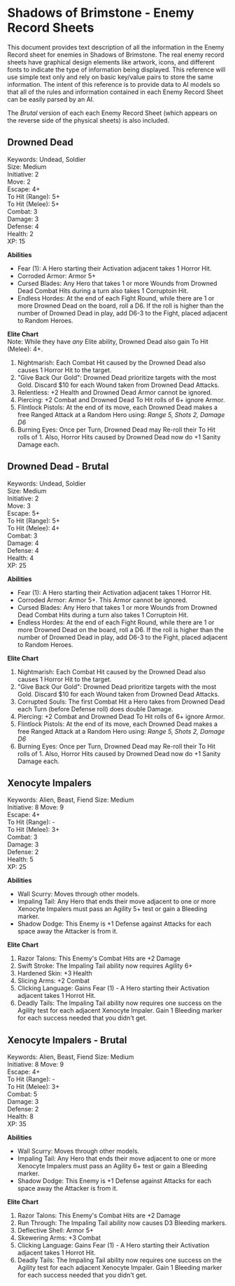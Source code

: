 # Shadows of Brimstone - Enemy Record Sheets
This document provides text description of all the information in the Enemy Record sheet for enemies in Shadows of Brimstone. The real enemy record sheets have graphical design elements like artwork, icons, and different fonts to indicate the type of information being displayed. This reference will use simple text only and rely on basic key/value pairs to store the same information. The intent of this reference is to provide data to AI models so that all of the rules and information contained in each Enemy Record Sheet can be easily parsed by an AI.  

The *Brutal* version of each each Enemy Record Sheet (which appears on the reverse side of the physical sheets) is also included.  

## Drowned Dead
Keywords: Undead, Soldier  
Size: Medium  
Initiative: 2  
Move: 2  
Escape: 4+  
To Hit (Range): 5+  
To Hit (Melee): 5+  
Combat: 3  
Damage: 3  
Defense: 4  
Health: 2  
XP: 15  

**Abilities**
- Fear (1): A Hero starting their Activation adjacent takes 1 Horror Hit.
- Corroded Armor: Armor 5+
- Cursed Blades: Any Hero that takes 1 or more Wounds from Drowned Dead Combat Hits during a turn also takes 1 Corruptoin Hit.
- Endless Hordes: At the end of each Fight Round, while there are 1 or more Drowned Dead on the board, roll a D6. If the roll is higher than the number of Drowned Dead in play, add D6-3 to the Fight, placed adjacent to Random Heroes.

**Elite Chart**  
Note: While they have *any* Elite ability, Drowned Dead also gain To Hit (Melee): 4+.  

1. Nightmarish: Each Combat Hit caused by the Drowned Dead also causes 1 Horror Hit to the target.
2. "Give Back Our Gold": Drowned Dead prioritize targets with the most Gold. Discard $10 for each Wound taken from Drowned Dead Attacks.
3. Relentless: +2 Health and Drowned Dead Armor cannot be ignored.
4. Piercing: +2 Combat and Drowned Dead To Hit rolls of 6+ ignore Armor.
5. Flintlock Pistols: At the end of its move, each Drowned Dead makes a free Ranged Attack at a Random Hero using: *Range 5, Shots 2, Damage D6*
6. Burning Eyes: Once per Turn, Drowned Dead may Re-roll their To Hit rolls of 1. Also, Horror Hits caused by Drowned Dead now do +1 Sanity Damage each.

## Drowned Dead - Brutal
Keywords: Undead, Soldier  
Size: Medium  
Initiative: 2  
Move: 3  
Escape: 5+  
To Hit (Range): 5+  
To Hit (Melee): 4+  
Combat: 3  
Damage: 4  
Defense: 4  
Health: 4  
XP: 25  

**Abilities**
- Fear (1): A Hero starting their Activation adjacent takes 1 Horror Hit.
- Corroded Armor: Armor 5+. This Armor cannot be ignored.
- Cursed Blades: Any Hero that takes 1 or more Wounds from Drowned Dead Combat Hits during a turn also takes 1 Corruptoin Hit.
- Endless Hordes: At the end of each Fight Round, while there are 1 or more Drowned Dead on the board, roll a D6. If the roll is higher than the number of Drowned Dead in play, add D6-3 to the Fight, placed adjacent to Random Heroes.

**Elite Chart**
1. Nightmarish: Each Combat Hit caused by the Drowned Dead also causes 1 Horror Hit to the target.
2. "Give Back Our Gold": Drowned Dead prioritize targets with the most Gold. Discard $10 for each Wound taken from Drowned Dead Attacks.
3.  Corrupted Souls: The first Combat Hit a Hero takes from Drowned Dead each Turn (before Defense roll) does double Damage.
4. Piercing: +2 Combat and Drowned Dead To Hit rolls of 6+ ignore Armor.
5. Flintlock Pistols: At the end of its move, each Drowned Dead makes a free Ranged Attack at a Random Hero using: *Range 5, Shots 2, Damage D6*
6. Burning Eyes: Once per Turn, Drowned Dead may Re-roll their To Hit rolls of 1. Also, Horror Hits caused by Drowned Dead now do +1 Sanity Damage each.

## Xenocyte Impalers
Keywords: Alien, Beast, Fiend 
Size: Medium  
Initiative: 8
Move: 9  
Escape: 4+  
To Hit (Range): -  
To Hit (Melee): 3+  
Combat: 3  
Damage: 3  
Defense: 2  
Health: 5  
XP: 25  

**Abilities**
- Wall Scurry: Moves through other models.
- Impaling Tail: Any Hero that ends their move adjacent to one or more Xenocyte Impalers must pass an Agility 5+ test or gain a Bleeding marker.
- Shadow Dodge: This Enemy is +1 Defense against Attacks for each space away the Attacker is from it.

**Elite Chart**  

1. Razor Talons: This Enemy's Combat Hits are +2 Damage
2. Swift Stroke: The Impaling Tail ability now requires Agility 6+
3. Hardened Skin: +3 Health
4. Slicing Arms: +2 Combat
5. Clicking Language: Gains Fear (1) - A Hero starting their Activation adjacent takes 1 Horrot Hit.
6. Deadly Tails: The Impaling Tail ability now requires one success on the Agility test for each adjacent Xenocyte Impaler. Gain 1 Bleeding marker for each success needed that you didn't get.

## Xenocyte Impalers - Brutal
Keywords: Alien, Beast, Fiend 
Size: Medium  
Initiative: 8
Move: 9  
Escape: 4+  
To Hit (Range): -  
To Hit (Melee): 3+  
Combat: 5  
Damage: 3  
Defense: 2  
Health: 8  
XP: 35  

**Abilities**
- Wall Scurry: Moves through other models.
- Impaling Tail: Any Hero that ends their move adjacent to one or more Xenocyte Impalers must pass an Agility 6+ test or gain a Bleeding marker.
- Shadow Dodge: This Enemy is +1 Defense against Attacks for each space away the Attacker is from it.

**Elite Chart**  
1. Razor Talons: This Enemy's Combat Hits are +2 Damage
2. Run Through: The Impaling Tail ability now causes D3 Bleeding markers.
3. Deflective Shell: Armor 5+
4. Skewering Arms: +3 Combat
5. Clicking Language: Gains Fear (1) - A Hero starting their Activation adjacent takes 1 Horrot Hit.
6. Deadly Tails: The Impaling Tail ability now requires one success on the Agility test for each adjacent Xenocyte Impaler. Gain 1 Bleeding marker for each success needed that you didn't get.